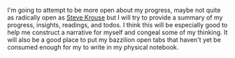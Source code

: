I'm going to attempt to be more open about my progress, maybe not quite as radically
open as [Steve Krouse](https://futureofcoding.org/log) but I will try to provide a 
summary of my progress, insights, readings, and todos. I think this
will be especially good to help me construct a narrative for myself and congeal
some of my thinking. It will also be a good place to put my bazzilion open tabs
that haven't yet be consumed enough for my to write in my physical notebook.
